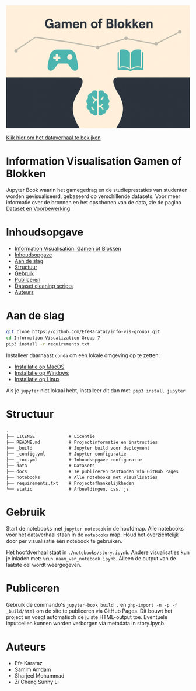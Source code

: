 ![gender pay gap banner](./static/images/banner.png?)

[Klik hier om het dataverhaal te bekijken](https://efekarataz.github.io/info-vis-group7/docs/introductie.html)

# Information Visualisation Gamen of Blokken

Jupyter Book waarin het gamegedrag en de studieprestaties van studenten worden gevisualiseerd,
gebaseerd op verschillende datasets. Voor meer informatie over de bronnen en het opschonen van de data,
zie de pagina [Dataset en Voorbewerking](./docs/dataset-voorbewerking.md).

# Inhoudsopgave

- [Information Visualisation: Gamen of Blokken](#information-visualisation-gamem-of-blokken)
- [Inhoudsopgave](#inhoudsopgave)
- [Aan de slag](#aan-de-slag)
- [Structuur](#structuur)
- [Gebruik](#gebruik)
- [Publiceren](#publiceren)
- [Dataset cleaning scripts](#dataset-cleaning-scripts)
- [Auteurs](#auteurs)

# Aan de slag

```bash
git clone https://github.com/EfeKarataz/info-vis-group7.git
cd Information-Visualization-Group-7
pip3 install -r requirements.txt
```

Installeer daarnaast `conda` om een lokale omgeving op te zetten:
- [Installatie op MacOS](https://docs.conda.io/projects/conda/en/latest/user-guide/install/macos.html)
- [Installatie op Windows](https://docs.conda.io/projects/conda/en/latest/user-guide/install/windows.html)
- [Installatie op Linux](https://docs.conda.io/projects/conda/en/latest/user-guide/install/linux.html)

Als je `jupyter` niet lokaal hebt, installeer dit dan met: `pip3 install jupyter`

# Structuur

```
.
├── LICENSE             # Licentie
├── README.md           # Projectinformatie en instructies
├── _build              # Jupyter build voor deployment
├── _config.yml         # Jupyter configuratie
├── _toc.yml            # Inhoudsopgave configuratie
├── data                # Datasets
├── docs                # Te publiceren bestanden via GitHub Pages
├── notebooks           # Alle notebooks met visualisaties
├── requirements.txt    # Projectafhankelijkheden
└── static              # Afbeeldingen, css, js
```

# Gebruik

Start de notebooks met `jupyter notebook` in de hoofdmap. Alle notebooks voor het dataverhaal
staan in de `notebooks` map. Houd het overzichtelijk door per visualisatie één notebook te gebruiken.

Het hoofdverhaal staat in `./notebooks/story.ipynb`. Andere visualisaties kun je inladen met:
`%run naam_van_notebook.ipynb`. Alleen de output van de laatste cel wordt weergegeven.

# Publiceren

Gebruik de commando's `jupyter-book build .` en `ghp-import -n -p -f _build/html` om de site te publiceren via GitHub Pages.
Dit bouwt het project en voegt automatisch de juiste HTML-output toe. Eventuele inputcellen kunnen worden verborgen via metadata in story.ipynb.

# Auteurs
- Efe Karataz
- Samim Amdam
- Sharjeel Mohammad
- Zi Cheng Sunny Li


